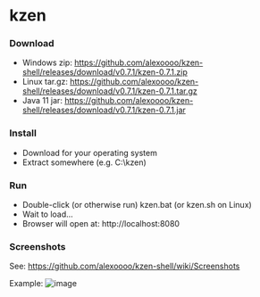 # kzen

### Download
- Windows zip: https://github.com/alexoooo/kzen-shell/releases/download/v0.7.1/kzen-0.7.1.zip
- Linux tar.gz: https://github.com/alexoooo/kzen-shell/releases/download/v0.7.1/kzen-0.7.1.tar.gz
- Java 11 jar: https://github.com/alexoooo/kzen-shell/releases/download/v0.7.1/kzen-0.7.1.jar

### Install
- Download for your operating system
- Extract somewhere (e.g. C:\kzen)

### Run
- Double-click (or otherwise run) kzen.bat (or kzen.sh on Linux)
- Wait to load...
- Browser will open at: http://localhost:8080

### Screenshots
See: https://github.com/alexoooo/kzen-shell/wiki/Screenshots

Example:
![image](https://user-images.githubusercontent.com/4985552/59649090-5372ff00-914f-11e9-9ade-32f1e5491614.png)
